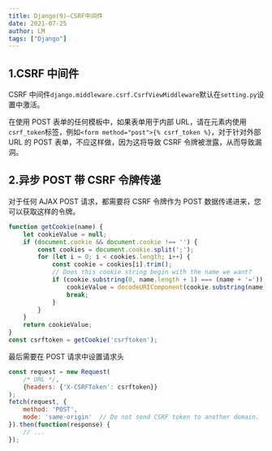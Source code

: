 ```yaml
---
title: Django(9)—CSRF中间件
date: 2021-07-25
author: LM
tags: ["Django"]
---
```


## 1.CSRF 中间件

CSRF 中间件`django.middleware.csrf.CsrfViewMiddleware`默认在`setting.py`设置中激活。

在使用 POST 表单的任何模板中，如果表单用于内部 URL，请在元素内使用`csrf_token`标签，例如`<form method="post">{% csrf_token %}`，对于针对外部 URL 的 POST 表单，不应这样做，因为这将导致 CSRF 令牌被泄露，从而导致漏洞。

## 2.异步 POST 带 CSRF 令牌传递

对于任何 AJAX POST 请求，都需要将 CSRF 令牌作为 POST 数据传递进来，您可以获取这样的令牌。

```javascript
function getCookie(name) {
    let cookieValue = null;
    if (document.cookie && document.cookie !== '') {
        const cookies = document.cookie.split(';');
        for (let i = 0; i < cookies.length; i++) {
            const cookie = cookies[i].trim();
            // Does this cookie string begin with the name we want?
            if (cookie.substring(0, name.length + 1) === (name + '=')) {
                cookieValue = decodeURIComponent(cookie.substring(name.length + 1));
                break;
            }
        }
    }
    return cookieValue;
}
const csrftoken = getCookie('csrftoken');
```

最后需要在 POST 请求中设置请求头

```javascript
const request = new Request(
    /* URL */,
    {headers: {'X-CSRFToken': csrftoken}}
);
fetch(request, {
    method: 'POST',
    mode: 'same-origin'  // Do not send CSRF token to another domain.
}).then(function(response) {
    // ...
});
```

